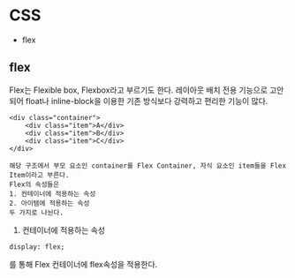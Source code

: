 # CSS

- flex

## flex
Flex는 Flexible box, Flexbox라고 부르기도 한다. 레이아웃 배치 전용 기능으로 고안되어 float나 inline-block을 이용한 기존 방식보다 강력하고 편리한 기능이 많다.
```
<div class="container">
	<div class="item">A</div>
	<div class="item">B</div>
	<div class="item">C</div>
</div>

해당 구조에서 부모 요소인 container를 Flex Container, 자식 요소인 item들을 Flex Item이라고 부른다.
Flex의 속성들은
1. 컨테이너에 적용하는 속성
2. 아이템에 적용하는 속성
두 가지로 나뉜다.
```
1. 컨테이너에 적용하는 속성
```
display: flex;
```
를 통해 Flex 컨테이너에 flex속성을 적용한다.
